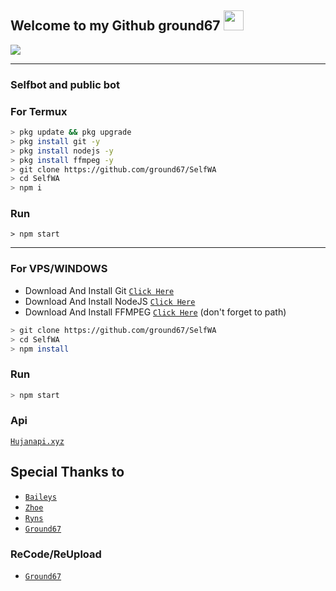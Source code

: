  
## Welcome to my Github ground67 <img src="https://i.gifer.com/2yH4.gif" width="32px"> 
<img align="center" height="auto" src="https://i.gifer.com/VRiK.gif"/>

___

### Selfbot and public bot

### For Termux
```bash
> pkg update && pkg upgrade
> pkg install git -y
> pkg install nodejs -y
> pkg install ffmpeg -y
> git clone https://github.com/ground67/SelfWA
> cd SelfWA
> npm i
```

### Run
```
> npm start
```

___

### For VPS/WINDOWS
* Download And Install Git  [`Click Here`](https://git-scm.com/downloads) <br>
* Download And Install NodeJS [`Click Here`](https://nodejs.org/en/download) <br>
* Download And Install FFMPEG [`Click Here`](https://ffmpeg.org/download.html) (don't forget to path) <br>
```bash
> git clone https://github.com/ground67/SelfWA
> cd SelfWA
> npm install
```

### Run
```bash
> npm start
```
### Api
 [`Hujanapi.xyz`](http://hujanapi.xyz/)

## Special Thanks to
* [`Baileys`](https://github.com/adiwajshing/Baileys)
* [`Zhoe`](https://github.com/chalyyzhu)
* [`Ryns`](https://github.com/rynkings)
* [`Ground67`](https://github.com/ground67)

### ReCode/ReUpload
* [`Ground67`](https://github.com/ground67)

